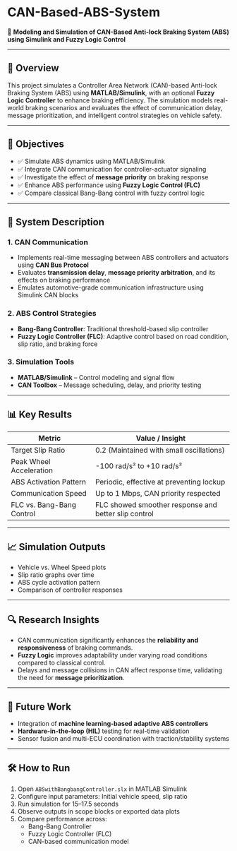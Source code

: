 # CAN-Based-ABS-System
🚗 **Modeling and Simulation of CAN-Based Anti-lock Braking System (ABS) using Simulink and Fuzzy Logic Control**

---

## 📌 Overview

This project simulates a Controller Area Network (CAN)-based Anti-lock Braking System (ABS) using **MATLAB/Simulink**, with an optional **Fuzzy Logic Controller** to enhance braking efficiency. The simulation models real-world braking scenarios and evaluates the effect of communication delay, message prioritization, and intelligent control strategies on vehicle safety.

---

## 🎯 Objectives

- ✅ Simulate ABS dynamics using MATLAB/Simulink 
- ✅ Integrate CAN communication for controller-actuator signaling  
- ✅ Investigate the effect of **message priority** on braking response  
- ✅ Enhance ABS performance using **Fuzzy Logic Control (FLC)**  
- ✅ Compare classical Bang-Bang control with fuzzy control logic  

---

## 🧠 System Description

### 1. **CAN Communication**
- Implements real-time messaging between ABS controllers and actuators using **CAN Bus Protocol**
- Evaluates **transmission delay**, **message priority arbitration**, and its effects on braking performance
- Emulates automotive-grade communication infrastructure using Simulink CAN blocks

### 2. **ABS Control Strategies**
- **Bang-Bang Controller**: Traditional threshold-based slip controller  
- **Fuzzy Logic Controller (FLC)**: Adaptive control based on road condition, slip ratio, and braking force

### 3. **Simulation Tools**
- **MATLAB/Simulink** – Control modeling and signal flow   
- **CAN Toolbox** – Message scheduling, delay, and priority testing  

---

## 📊 Key Results

| Metric                     | Value / Insight                        |
|---------------------------|----------------------------------------|
| Target Slip Ratio         | 0.2 (Maintained with small oscillations)|
| Peak Wheel Acceleration   | -100 rad/s² to +10 rad/s²              |
| ABS Activation Pattern    | Periodic, effective at preventing lockup|
| Communication Speed       | Up to 1 Mbps, CAN priority respected   |
| FLC vs. Bang-Bang Control | FLC showed smoother response and better slip control |

---

## 📈 Simulation Outputs

- Vehicle vs. Wheel Speed plots  
- Slip ratio graphs over time  
- ABS cycle activation pattern  
- Comparison of controller responses

---

## 🔍 Research Insights

- CAN communication significantly enhances the **reliability and responsiveness** of braking commands.  
- **Fuzzy Logic** improves adaptability under varying road conditions compared to classical control.  
- Delays and message collisions in CAN affect response time, validating the need for **message prioritization**.

---

## 🧪 Future Work

- Integration of **machine learning-based adaptive ABS controllers**  
- **Hardware-in-the-loop (HIL)** testing for real-time validation  
- Sensor fusion and multi-ECU coordination with traction/stability systems

---

## 🛠️ How to Run

1. Open `ABSwithBangbangController.slx` in MATLAB Simulink  
2. Configure input parameters: Initial vehicle speed, slip ratio  
3. Run simulation for 15–17.5 seconds  
4. Observe outputs in scope blocks or exported data plots  
5. Compare performance across:
   - Bang-Bang Controller
   - Fuzzy Logic Controller (FLC)
   - CAN-based communication model



